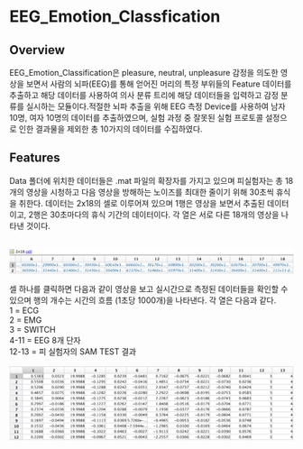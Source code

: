 # EEG_Emotion_Classfication

## Overview
EEG_Emotion_Classification은 pleasure, neutral, unpleasure 감정을 의도한 영상을 보면서 사람의 뇌파(EEG)를 통해 얻어진 머리의 특정 부위들의 Feature 데이터를 추출하고 해당 데이터를 사용하여 의사 분류 트리에 해당 데이터들을 입력하고 감정 분류를 실시하는 모듈이다.적절한 뇌파 추출을 위해 EEG 측정 Device를 사용하여 남자 10명, 여자 10명의 데이터를 추출하였으며, 실험 과정 중 잘못된 실험 프로토콜 설정으로 인한 결과물을 제외한 총 10가지의 데이터를 수집하였다.

## Features
Data 폴더에 위치한 데이터들은 .mat 파일의 확장자를 가지고 있으며 피실험자는 총 18개의 영상을 시청하고 다음 영상을 방해하는 노이즈를 최대한 줄이기 위해 30초씩 휴식을 취한다. 데이터는 2x18의 셀로 이루어져 있으며 1행은 영상을 보면서 추출된 데이터이고, 2행은 30초마다의 휴식 기간의 데이터이다. 각 열은 서로 다른 18개의 영상을 나타낸 것이다.

<br/><img src="IMAGE/CELL.png"/>

셀 하나를 클릭하면 다음과 같이 영상을 보고 실시간으로 측정된 데이터들을 확인할 수 있으며 행의 개수는 시간의 흐름 (1초당 1000개)을 나타낸다.
각 열은 다음과 같다.
<br/> 1 = ECG <br/>
2 = EMG <br/>
3 = SWITCH <br/>
4-11 = EEG 8개 단자 <br/>
12-13 = 피 실험자의 SAM TEST 결과 <br/>
<br/><img src="IMAGE/DATA.png"/>

